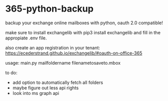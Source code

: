 # 365-python-backup
backup your exchange online mailboxes with python, oauth 2.0 compatible!

make sure to install exchangelib with pip3 install exchangelib and fill in the appropiate .env file.

also create an app registration in your tenant: https://ecederstrand.github.io/exchangelib/#oauth-on-office-365

usage:
main.py mailfoldername filenametosaveto.mbox

to do:
- add option to automatically fetch all folders
- maybe figure out less api rights
- look into ms graph api